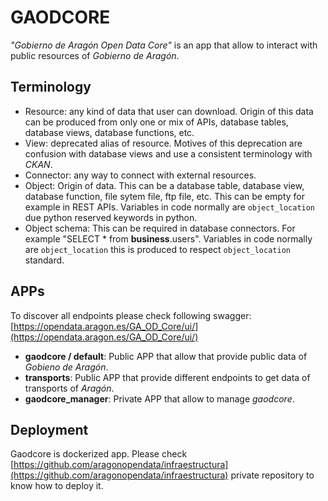# GAODCORE

_"Gobierno de Aragón Open Data Core"_ is an app that allow to interact with public resources of _Gobierno de Aragón_.

## Terminology

- Resource: any kind of data that user can download. Origin of this data can be produced from only one or mix of APIs,
  database tables, database views, database functions, etc.
- View: deprecated alias of resource. Motives of this deprecation are confusion with database views and use a consistent
  terminology with _CKAN_.
- Connector: any way to connect with external resources.
- Object: Origin of data. This can be a database table, database view, database function, file sytem file, ftp file,
  etc. This can be empty for example in REST APIs. Variables in code normally are `object_location` due python reserved
  keywords in python.
- Object schema: This can be required in database connectors. For example "SELECT * from **business**.users". Variables in code normally are `object_location`
  this is produced to respect `object_location` standard.
  

## APPs

To discover all endpoints please check following
swagger: [https://opendata.aragon.es/GA_OD_Core/ui/](https://opendata.aragon.es/GA_OD_Core/ui/)

- **gaodcore / default**: Public APP that allow that provide public data of _Gobieno de Aragón_.
- **transports**: Public APP that provide different endpoints to get data of transports of _Aragón_.
- **gaodcore_manager**: Private APP that allow to manage _gaodcore_.

## Deployment
Gaodcore is dockerized app. Please check [https://github.com/aragonopendata/infraestructura](https://github.com/aragonopendata/infraestructura) private repository to know how to deploy it.  